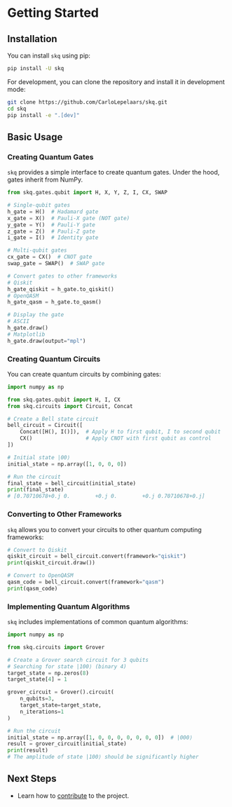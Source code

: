 # Getting Started

## Installation

You can install `skq` using pip:

```bash
pip install -U skq
```

For development, you can clone the repository and install it in development mode:

```bash
git clone https://github.com/CarloLepelaars/skq.git
cd skq
pip install -e ".[dev]"
```

## Basic Usage

### Creating Quantum Gates

`skq` provides a simple interface to create quantum gates. Under the hood, gates inherit from NumPy.

```python
from skq.gates.qubit import H, X, Y, Z, I, CX, SWAP

# Single-qubit gates
h_gate = H()  # Hadamard gate
x_gate = X()  # Pauli-X gate (NOT gate)
y_gate = Y()  # Pauli-Y gate
z_gate = Z()  # Pauli-Z gate
i_gate = I()  # Identity gate

# Multi-qubit gates
cx_gate = CX()  # CNOT gate
swap_gate = SWAP()  # SWAP gate

# Convert gates to other frameworks
# Qiskit
h_gate_qiskit = h_gate.to_qiskit()
# OpenQASM
h_gate_qasm = h_gate.to_qasm()

# Display the gate
# ASCII
h_gate.draw()
# Matplotlib
h_gate.draw(output="mpl")
```

### Creating Quantum Circuits

You can create quantum circuits by combining gates:

```python
import numpy as np

from skq.gates.qubit import H, I, CX
from skq.circuits import Circuit, Concat

# Create a Bell state circuit
bell_circuit = Circuit([
    Concat([H(), I()]),  # Apply H to first qubit, I to second qubit
    CX()                 # Apply CNOT with first qubit as control
])

# Initial state |00⟩
initial_state = np.array([1, 0, 0, 0])

# Run the circuit
final_state = bell_circuit(initial_state)
print(final_state)
# [0.70710678+0.j 0.        +0.j 0.        +0.j 0.70710678+0.j]
```

### Converting to Other Frameworks

`skq` allows you to convert your circuits to other quantum computing frameworks:

```python
# Convert to Qiskit
qiskit_circuit = bell_circuit.convert(framework="qiskit")
print(qiskit_circuit.draw())

# Convert to OpenQASM
qasm_code = bell_circuit.convert(framework="qasm")
print(qasm_code)
```

### Implementing Quantum Algorithms

`skq` includes implementations of common quantum algorithms:

```python
import numpy as np

from skq.circuits import Grover

# Create a Grover search circuit for 3 qubits
# Searching for state |100⟩ (binary 4)
target_state = np.zeros(8)
target_state[4] = 1

grover_circuit = Grover().circuit(
    n_qubits=3,
    target_state=target_state,
    n_iterations=1
)

# Run the circuit
initial_state = np.array([1, 0, 0, 0, 0, 0, 0, 0])  # |000⟩
result = grover_circuit(initial_state)
print(result)
# The amplitude of state |100⟩ should be significantly higher
```

## Next Steps

- Learn how to [contribute](contributing.md) to the project.